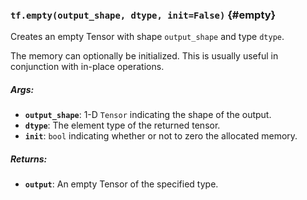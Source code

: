 ### `tf.empty(output_shape, dtype, init=False)` {#empty}

Creates an empty Tensor with shape `output_shape` and type `dtype`.

The memory can optionally be initialized. This is usually useful in
conjunction with in-place operations.

##### Args:


*  <b>`output_shape`</b>: 1-D `Tensor` indicating the shape of the output.
*  <b>`dtype`</b>: The element type of the returned tensor.
*  <b>`init`</b>: `bool` indicating whether or not to zero the allocated memory.

##### Returns:


*  <b>`output`</b>: An empty Tensor of the specified type.

